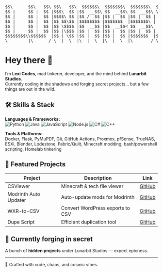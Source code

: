 <!-- Lunarbit ASCII Banner -->
<pre>
$$\      $$\   $$\ $$\   $$\  $$$$$$\  $$$$$$$\  $$$$$$$\  $$$$$$\ $$$$$$$$\ 
$$ |     $$ |  $$ |$$$\  $$ |$$  __$$\ $$  __$$\ $$  __$$\ \_$$  _|\__$$  __|
$$ |     $$ |  $$ |$$$$\ $$ |$$ /  $$ |$$ |  $$ |$$ |  $$ |  $$ |     $$ |   
$$ |     $$ |  $$ |$$ $$\$$ |$$$$$$$$ |$$$$$$$  |$$$$$$$\ |  $$ |     $$ |   
$$ |     $$ |  $$ |$$ \$$$$ |$$  __$$ |$$  __$$< $$  __$$\   $$ |     $$ |   
$$ |     $$ |  $$ |$$ |\$$$ |$$ |  $$ |$$ |  $$ |$$ |  $$ |  $$ |     $$ |   
$$$$$$$$\\$$$$$$  |$$ | \$$ |$$ |  $$ |$$ |  $$ |$$$$$$$  |$$$$$$\    $$ |   
\________|\______/ \__|  \__|\__|  \__|\__|  \__|\_______/ \______|   \__|   
</pre>

# Hey there 👋

I’m **Lexi Codes**, mad tinkerer, developer, and the mind behind **Lunarbit Studios**.  
Currently coding in the shadows and forging secret projects… but a few things are out in the wild.  

## 🛠 Skills & Stack

**Languages & Frameworks:**  
![Python](https://img.shields.io/badge/-Python-3776AB?style=for-the-badge&logo=python&logoColor=white) 
![Java](https://img.shields.io/badge/-Java-007396?style=for-the-badge&logo=java&logoColor=white) 
![JavaScript](https://img.shields.io/badge/-JS-F7DF1E?style=for-the-badge&logo=javascript&logoColor=black) 
![Node.js](https://img.shields.io/badge/-Node.js-339933?style=for-the-badge&logo=node.js&logoColor=white) 
![C#](https://img.shields.io/badge/-C%23-239120?style=for-the-badge&logo=c-sharp&logoColor=white) 
![C++](https://img.shields.io/badge/-C%2B%2B-00599C?style=for-the-badge&logo=c%2B%2B&logoColor=white)

**Tools & Platforms:**  
Docker, Flask, PyMuPDF, Git, GitHub Actions, Proxmox, pfSense, TrueNAS, ESXi, Blender, Lodestone, Fabric/Quilt, Minecraft modding, bash/powershell scripting, Homelab tinkering  

## 🚀 Featured Projects

| Project | Description | Link |
|---------|------------|------|
| CSViewer | Minecraft & tech file viewer | [GitHub](https://github.com/LunarBit-dev/CSViewer) |
| Modrinth Auto Updater | Auto-update mods for Modrinth | [GitHub](https://github.com/LunarBit-dev/Modrinth-Auto-Updater) |
| WXR-to-CSV | Convert WordPress exports to CSV | [GitHub](https://github.com/LunarBit-dev/WXR-to-CSV) |
| Dupe Script | Efficient duplication tool | [GitHub](https://github.com/LexiCodesOfficial/Dupe-Script) |

## 🔮 Currently forging in secret
A bunch of **hidden projects** under Lunarbit Studios — expect epicness.

---

🌌 Crafted with code, chaos, and cosmic vibes.
